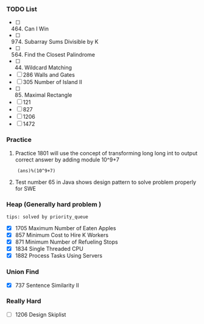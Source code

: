 ### TODO List
- [ ] 464. Can I Win
- [ ] 974. Subarray Sums Divisible by K
- [ ] 564. Find the Closest Palindrome
- [ ] 44. Wildcard Matching
- [ ] 286 Walls and Gates
- [ ] 305 Number of Island II
- [ ] 85. Maximal Rectangle
- [ ] 121
- [ ] 827
- [ ] 1206
- [ ] 1472

### Practice

1. Practice 1801 will use the concept of transforming long long int to output correct answer by adding module 10^9+7    
```
    (ans)%(10^9+7)
```
2. Test number 65 in Java shows design pattern to solve problem properly for SWE


### Heap (Generally hard problem )
`tips: solved by priority_queue`   

- [x] 1705 Maximum Number of Eaten Apples
- [x] 857 Minimum Cost to Hire K Workers
- [x] 871 Minimum Number of Refueling Stops
- [x] 1834 Single Threaded CPU
- [x] 1882 Process Tasks Using Servers

### Union Find
- [x] 737 Sentence Similarity II

### Really Hard
- [ ] 1206 Design Skiplist